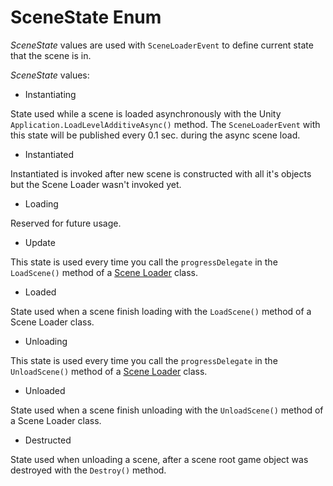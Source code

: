 # SceneState Enum

_SceneState_ values are used with `SceneLoaderEvent` to define current state that the scene is in.

_SceneState_ values:

* Instantiating

State used while a scene is loaded asynchronously with the Unity `Application.LoadLevelAdditiveAsync()` method. The `SceneLoaderEvent` with this state will be published every 0.1 sec. during the async scene load.

* Instantiated

Instantiated is invoked after new scene is constructed with all it's objects but the Scene Loader wasn't invoked yet.

* Loading

Reserved for future usage.

* Update

This state is used every time you call the `progressDelegate` in the `LoadScene()` method of a [Scene Loader](https://www.penflip.com/bartlomiejwolk/uframe-documentation/blob/master/pages/scene-loaders.md) class.

* Loaded

State used when a scene finish loading with the `LoadScene()` method of a Scene Loader class.

* Unloading

This state is used every time you call the `progressDelegate` in the `UnloadScene()` method of a [Scene Loader](https://www.penflip.com/bartlomiejwolk/uframe-documentation/blob/master/pages/scene-loaders.md) class.

* Unloaded

State used when a scene finish unloading with the `UnloadScene()` method of a Scene Loader class.

* Destructed

State used when unloading a scene, after a scene root game object was destroyed with the `Destroy()` method.
